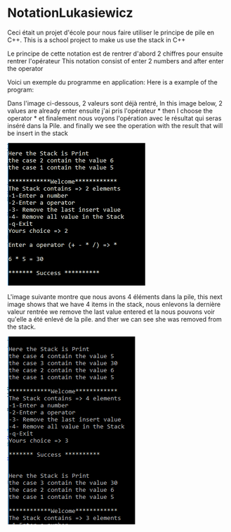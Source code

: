 # NotationLukasiewicz

Ceci était un projet d'école pour nous faire utiliser le principe de pile en C++.
This is a school project to make us use the stack in C++

Le principe de cette notation est de rentrer d'abord 2 chiffres pour ensuite rentrer l'opérateur
This notation consist of enter 2 numbers and after enter the operator

Voici un exemple du programme en application:
Here is a example of the program:

Dans l'image ci-dessous, 2 valeurs sont déjà rentré,
In this image below, 2 values are already enter
ensuite j'ai pris l'opérateur *
then I choose the operator *
et finalement nous voyons l'opération avec le résultat qui seras inséré dans la Pile.
and finally we see the operation with the result that will be insert in the stack

<img src='https://github.com/JaySabel/NotationLukasiewicz/blob/master/Screenshot%20(7).png'></img>

L'image suivante montre que nous avons 4 éléments dans la pile,
this next image shows that we have 4 items in the stack,
nous enlevons la dernière valeur rentrée
we remove the last value entered
et la nous pouvons voir qu'elle a été enlevé de la pile.
and ther we can see she was removed from the stack.

<img src='https://github.com/JaySabel/NotationLukasiewicz/blob/master/Screenshot%20(8).png'></img>

